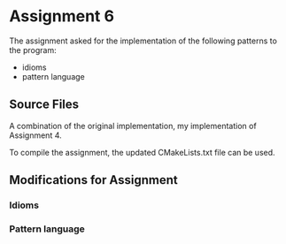 # Assignment 6

The assignment asked for the implementation of the following patterns to the program:

- idioms
- pattern language

## Source Files

A combination of the original implementation, my implementation of Assignment 4.

To compile the assignment, the updated CMakeLists.txt file can be used.

## Modifications for Assignment

### Idioms

### Pattern language
